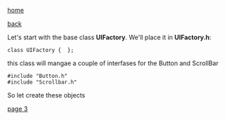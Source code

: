 [home](./page01.md)

[back](./page01.md)

Let's start with the base class **UIFactory**. We'll place it in **UIFactory.h**:

```
class UIFactory {  };
```

this class will mangae a couple of interfases for the Button and ScrollBar

```
#include "Button.h"
#include "Scrollbar.h"
```

So let create these objects



[page 3](./page03.md)
